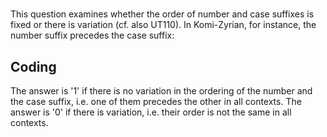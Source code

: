# [](ParameterTable?__template__=property.md&property=Name#cldf:UT111)

This question examines whether the order of number and case suffixes is fixed or there is variation (cf. also UT110). 
In Komi-Zyrian, for instance, the number suffix precedes the case suffix: 

[](ExampleTable?example_id=1&with_internal_ref_link#cldf:UT111-1)

## Coding

The answer is '1' if there is no variation in the ordering of the number and the case suffix, i.e. one of them precedes the other in all contexts. The answer is '0' if there is variation, i.e. their order is not the same in all contexts.
